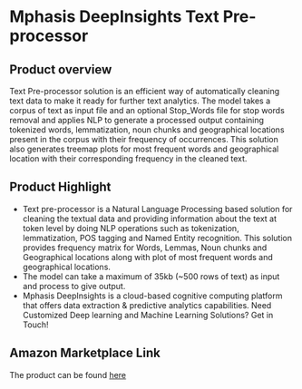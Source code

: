 # Mphasis DeepInsights Text Pre-processor

## Product overview

Text Pre-processor solution is an efficient way of automatically cleaning text data to make it ready for further text analytics. The model takes a corpus of text as input file and an optional Stop_Words file for stop words removal and applies NLP to generate a processed output containing tokenized words, lemmatization, noun chunks and geographical locations present in the corpus with their frequency of occurrences. This solution also generates treemap plots for most frequent words and geographical location with their corresponding frequency in the cleaned text.

## Product Highlight 

* Text pre-processor is a Natural Language Processing based solution for cleaning the textual data and providing information about the text at token level by doing NLP operations such as tokenization, lemmatization, POS tagging and Named Entity recognition. This solution provides frequency matrix for Words, Lemmas, Noun chunks and Geographical locations along with plot of most frequent words and geographical locations.
* The model can take a maximum of 35kb (~500 rows of text) as input and process to give output.
* Mphasis DeepInsights is a cloud-based cognitive computing platform that offers data extraction & predictive analytics capabilities. Need Customized Deep learning and Machine Learning Solutions? Get in Touch!

## Amazon Marketplace Link
The product can be found [here](https://aws.amazon.com/marketplace/pp/prodview-2gxbv6rnsznfe)
